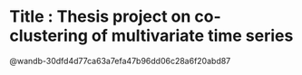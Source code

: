 # Title : Thesis project on co-clustering of multivariate time series

@wandb-30dfd4d77ca63a7efa47b96dd06c28a6f20abd87